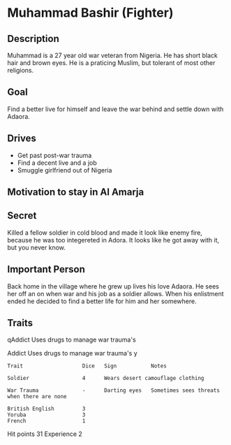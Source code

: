 Muhammad Bashir (Fighter)
=========================

Description
-----------

Muhammad is a 27 year old war veteran from Nigeria. He has short black hair and brown eyes.
He is a praticing Muslim, but tolerant of most other religions.  

Goal
----

Find a better live for himself and leave the war behind and settle down with Adaora.

Drives
------

- Get past post-war trauma
- Find a decent live and a job 
- Smuggle girlfriend out of Nigeria

Motivation to stay in Al Amarja
-------------------------------



Secret
------

Killed a fellow soldier in cold blood and made it look like enemy
fire, because he was too integereted in Adora. It looks like he got
away with it, but you never know.

Important Person
----------------

Back home in the village where he grew up lives his love Adaora. He
sees her off an on when war and his job as a soldier allows. When his
enlistment ended he decided to find a better life for him and her
somewhere.


Traits
------
 
qAddict      Uses drugs to manage war trauma's

Addict      Uses drugs to manage war trauma's
y

    Trait                   Dice   Sign           Notes

    Soldier                 4      Wears desert camouflage clothing

    War Trauma              -      Darting eyes   Sometimes sees threats when there are none             

    British English         3
    Yoruba                  3
    French                  1

Hit points  31 
Experience  2

